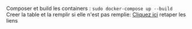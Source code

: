 Composer et build les containers : 
`sudo docker-compose up --build`  
Creer la table et la remplir si elle n'est pas remplie:
[Cliquez ici](localhost:9558/createTableSorties.php)
retaper les liens